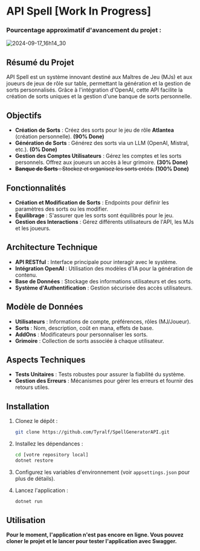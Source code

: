 # API Spell [Work In Progress]

### Pourcentage approximatif d'avancement du projet :
![2024-09-17_16h14_30](https://github.com/user-attachments/assets/43b79801-ba85-45bc-9829-b9f4943b73dd)


## Résumé du Projet

API Spell est un système innovant destiné aux Maîtres de Jeu (MJs) et aux joueurs de jeux de rôle sur table, permettant la génération et la gestion de sorts personnalisés. Grâce à l'intégration d'OpenAI, cette API facilite la création de sorts uniques et la gestion d'une banque de sorts personnelle.

## Objectifs

- **Création de Sorts** : Créez des sorts pour le jeu de rôle **Atlantea** (création personnelle). **(90% Done)**
- **Génération de Sorts** : Générez des sorts via un LLM (OpenAI, Mistral, etc.). **(0% Done)**
- **Gestion des Comptes Utilisateurs** : Gérez les comptes et les sorts personnels. Offrez aux joueurs un accès à leur grimoire. **(30% Done)**
- ~~**Banque de Sorts** : Stockez et organisez les sorts créés.~~ **(100% Done)**

## Fonctionnalités

- **Création et Modification de Sorts** : Endpoints pour définir les paramètres des sorts ou les modifier.
- **Équilibrage** : S'assurer que les sorts sont équilibrés pour le jeu.
- **Gestion des Interactions** : Gérez différents utilisateurs de l'API, les MJs et les joueurs.

## Architecture Technique

- **API RESTful** : Interface principale pour interagir avec le système.
- **Intégration OpenAI** : Utilisation des modèles d'IA pour la génération de contenu.
- **Base de Données** : Stockage des informations utilisateurs et des sorts.
- **Système d'Authentification** : Gestion sécurisée des accès utilisateurs.

## Modèle de Données

- **Utilisateurs** : Informations de compte, préférences, rôles (MJ/Joueur).
- **Sorts** : Nom, description, coût en mana, effets de base.
- **AddOns** : Modificateurs pour personnaliser les sorts.
- **Grimoire** : Collection de sorts associée à chaque utilisateur.

## Aspects Techniques

- **Tests Unitaires** : Tests robustes pour assurer la fiabilité du système.
- **Gestion des Erreurs** : Mécanismes pour gérer les erreurs et fournir des retours utiles.

## Installation

1. Clonez le dépôt :
    ```bash
    git clone https://github.com/Tyralf/SpellGeneratorAPI.git
    ```
2. Installez les dépendances :
    ```bash
    cd [votre repository local]
    dotnet restore
    ```
3. Configurez les variables d'environnement (voir `appsettings.json` pour plus de détails).

4. Lancez l'application :
    ```bash
    dotnet run
    ```

## Utilisation

**Pour le moment, l'application n'est pas encore en ligne. Vous pouvez cloner le projet et le lancer pour tester l'application avec Swagger.**
